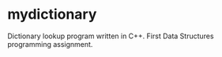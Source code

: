 # mydictionary
Dictionary lookup program written in C++. First Data Structures programming assignment.
